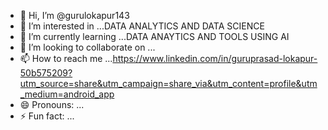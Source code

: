 - 👋 Hi, I’m @gurulokapur143
- 👀 I’m interested in ...DATA ANALYTICS AND DATA SCIENCE
- 🌱 I’m currently learning ...DATA ANAYTICS AND TOOLS USING AI
- 💞️ I’m looking to collaborate on ...
- 📫 How to reach me ...https://www.linkedin.com/in/guruprasad-lokapur-50b575209?utm_source=share&utm_campaign=share_via&utm_content=profile&utm_medium=android_app
- 😄 Pronouns: ...
- ⚡ Fun fact: ...

<!---
gurulokapur143/gurulokapur143 is a ✨ special ✨ repository because its `README.md` (this file) appears on your GitHub profile.
You can click the Preview link to take a look at your changes.
--->
